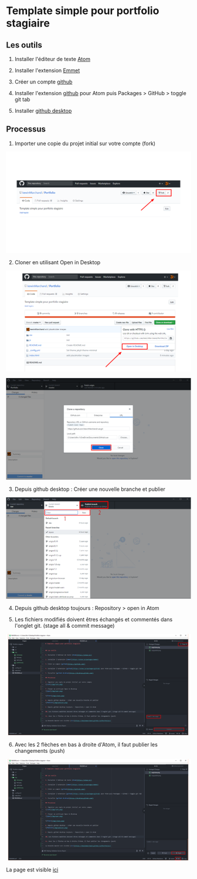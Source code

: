 # Template simple pour portfolio stagiaire


## Les outils

1. Installer l'éditeur de texte [Atom](https://atom.io/)

2. Installer l'extension [Emmet](https://atom.io/packages/emmet)

3. Créer un compte [github](https://github.com/)

4. Installer l'extension [github](https://atom.io/packages/github) pour Atom puis Packages > GitHub > toggle git tab

5. Installer [github desktop](https://desktop.github.com/)


## Processus

1. Importer une copie du projet initial sur votre compte (fork)

![Fork](img/fork.png)

2. Cloner en utilisant Open in Desktop

![Open](img/open.png)

![Clone](img/clone.png)

3. Depuis github desktop : Créer une nouvelle branche et publier

![Publish](img/publish.png)

4. Depuis github desktop toujours : Repository > open in Atom

5. Les fichiers modifiés doivent êtres échangés et commentés dans l'onglet git. (stage all & commit message)

![Commit](img/commit.png)

6. Avec les 2 flèches en bas à droite d'Atom, il faut publier les changements (push)

![Push](img/push.png)

La page est visible [ici](https://kewinmarchand.github.io/Portfolio/)
